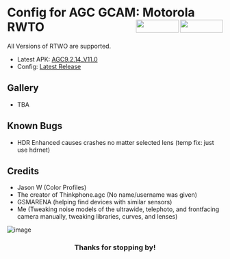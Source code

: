 <h1 align="left">Config for AGC GCAM: Motorola RWTO
<img src="https://img.shields.io/github/watchers/d-solis/rtwo-agc-conf?color=%238AB4F8&labelColor=101012&label=watchers&style=for-the-badge" width=100 height=30 align="right" />
<img src="https://img.shields.io/github/stars/d-solis/rtwo-agc-conf?color=%238AB4F8&labelColor=101012&label=stars&style=for-the-badge" width=100 height=30 align="right" />
</h1> 

All Versions of RTWO are supported.

 - Latest APK: [AGC9.2.14_V11.0](https://www.celsoazevedo.com/files/android/google-camera/dev-BigKaka/f/dl70/)
 - Config: [Latest Release](https://github.com/d-solis/rtwo-agc-conf/releases/latest/)

<h2 align="left">Gallery
</h2> 

 - TBA


<h2 align="left">Known Bugs
</h2> 

 - HDR Enhanced causes crashes no matter selected lens (temp fix: just use hdrnet)

<h2 align="left">Credits
</h2> 

 - Jason W (Color Profiles)
 - The creator of Thinkphone.agc (No name/username was given)
 - GSMARENA (helping find devices with similar sensors)
 - Me (Tweaking noise models of the ultrawide, telephoto, and frontfacing camera manually, tweaking libraries, curves, and lenses)

![image](https://raw.githubusercontent.com/d-solis/dotfiles/main/assets/cat.svg)
<h3 align="center">
Thanks for stopping by!
</h3>
